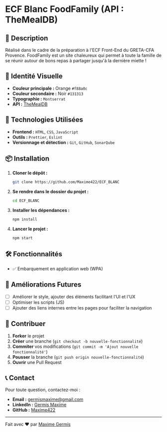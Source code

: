 # ECF Blanc FoodFamily (API : TheMealDB)

## 🚀 Description

Réalisé dans le cadre de la préparation à l'ECF Front-End du GRETA-CFA Provence. FoodFamily est un site chaleureux qui permet à toute la famille de se réunir autour de bons repas à partager jusqu'à la dernière miette !

## 🎨 Identité Visuelle

- **Couleur principale :** Orange `#f88a0c`
- **Couleur secondaire :** Noir `#131313`
- **Typographie :** `Montserrat`
- **API :** [TheMealDB](https://www.themealdb.com/api.php)

## 🔧 Technologies Utilisées

- **Frontend :** `HTML`, `CSS`, `JavaScript`
- **Outils :** `Prettier`, `Eslint`
- **Versionnage et détection :** `Git`, `GitHub`, `SonarQube`

## 📦 Installation

1. **Cloner le dépôt :**
    ```bash
    git clone https://github.com/Maxime422/ECF_BLANC
    ```
2. **Se rendre dans le dossier du projet :**
    ```bash
    cd ECF_BLANC
    ```
3. **Installer les dépendances :**
    ```bash
    npm install
    ```
4. **Lancer le projet :**
    ```bash
    npm start
    ```

## 🛠 Fonctionnalités

- ✅ Embarquement en application web (WPA) 

## 🚧 Améliorations Futures

- [ ] Améliorer le style, ajouter des éléments facilitant l'UI et l'UX
- [ ] Optimiser les scripts (JS)
- [ ] Ajouter des liens internes entre les pages pour faciliter la navigation

## 🤝 Contribuer

1. **Forker** le projet
2. **Créer** une branche (`git checkout -b nouvelle-fonctionnalité`)
3. **Commiter** vos modifications (`git commit -m 'Ajout nouvelle fonctionnalité'`)
4. **Pousser** la branche (`git push origin nouvelle-fonctionnalité`)
5. **Ouvrir** une Pull Request

## 📞 Contact

Pour toute question, contactez-moi :

- **Email :** [germismaxime@gmail.com](mailto:germismaxime@gmail.com)
- **LinkedIn :** [Germis Maxime](https://www.linkedin.com/in/maxime-germis)
- **GitHub :** [Maxime422](https://github.com/Maxime422)

---

Fait avec ❤️ par [Maxime Germis](https://github.com/Maxime422)
